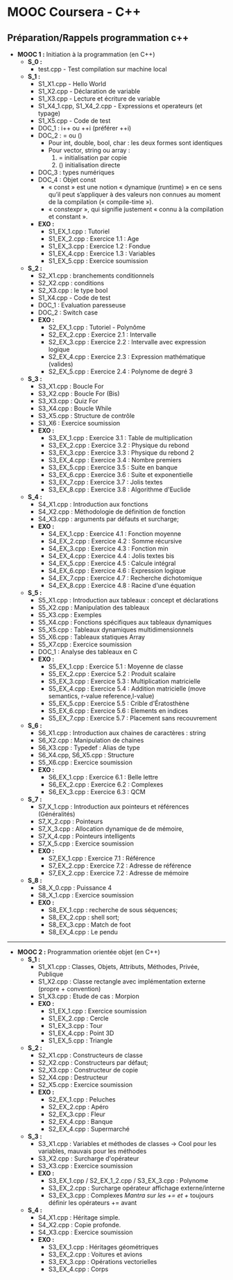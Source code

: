 # MOOC Coursera - C++
## Préparation/Rappels programmation c++

- **MOOC 1 :** Initiation à la programmation (en C++)
  - **S_0 :**
    - test.cpp - Test compilation sur machine local
  - **S_1 :**
    - S1_X1.cpp - Hello World
    - S1_X2.cpp - Déclaration de variable
    - S1_X3.cpp - Lecture et écriture de variable
    - S1_X4_1.cpp, S1_X4_2.cpp - Expressions et operateurs (et typage)
    - S1_X5.cpp - Code de test
    - DOC_1 : i++ ou ++i (préférer ++i)
    - DOC_2 : = ou ()
      - Pour int, double, bool, char : les deux formes sont identiques
      - Pour vector, string ou array :
        1. = initialisation par copie
        2. () initialisation directe
    - DOC_3 : types numériques
    - DOC_4 : Objet const
      -  « const » est une notion « dynamique (runtime) » en ce sens qu’il peut s’appliquer à des valeurs non connues au moment de la compilation (« compile-time »).
      -  « constexpr », qui signifie justement « connu à la compilation et constant ».
    - **EXO :**
      - S1_EX_1.cpp : Tutoriel
      - S1_EX_2.cpp : Exercice 1.1 : Age
      - S1_EX_3.cpp : Exercice 1.2 : Fondue
      - S1_EX_4.cpp : Exercice 1.3 : Variables
      - S1_EX_5.cpp : Exercice soumission
  - **S_2 :**
    - S2_X1.cpp : branchements conditionnels
    - S2_X2.cpp : conditions
    - S2_X3.cpp : le type bool
    - S1_X4.cpp - Code de test
    - DOC_1 : Evaluation paresseuse
    - DOC_2 : Switch case
    - **EXO :**
      - S2_EX_1.cpp : Tutoriel -  Polynôme
      - S2_EX_2.cpp : Exercice 2.1 : Intervalle
      - S2_EX_3.cpp : Exercice 2.2 : Intervalle avec expression logique
      - S2_EX_4.cpp : Exercice 2.3 : Expression mathématique (valides)
      - S2_EX_5.cpp : Exercice 2.4 : Polynome de degré 3
  - **S_3 :**
    - S3_X1.cpp : Boucle For
    - S3_X2.cpp : Boucle For (Bis)
    - S3_X3.cpp : Quiz For
    - S3_X4.cpp : Boucle While
    - S3_X5.cpp : Structure de contrôle
    - S3_X6 : Exercice soumission
    - **EXO :**
      - S3_EX_1.cpp : Exercice 3.1 : Table de multiplication
      - S3_EX_2.cpp : Exercice 3.2 : Physique du rebond   
      - S3_EX_3.cpp : Exercice 3.3 : Physique du rebond 2
      - S3_EX_4.cpp : Exercice 3.4 : Nombre premiers
      - S3_EX_5.cpp : Exercice 3.5 : Suite en banque
      - S3_EX_6.cpp : Exercice 3.6 : Suite et exponentielle
      - S3_EX_7.cpp : Exercice 3.7 : Jolis textes
      - S3_EX_8.cpp : Exercice 3.8 : Algorithme d'Euclide
  - **S_4 :**
    - S4_X1.cpp : Introduction aux fonctions
    - S4_X2.cpp : Méthodologie de définition de fonction
    - S4_X3.cpp : arguments par défauts et surcharge;
    - **EXO :**
      - S4_EX_1.cpp : Exercice 4.1 : Fonction moyenne
      - S4_EX_2.cpp : Exercice 4.2 : Somme récursive
      - S4_EX_3.cpp : Exercice 4.3 : Fonction min
      - S4_EX_4.cpp : Exercice 4.4 : Jolis textes bis
      - S4_EX_5.cpp : Exercice 4.5 : Calcule intégral
      - S4_EX_6.cpp : Exercice 4.6 : Expression logique
      - S4_EX_7.cpp : Exercice 4.7 : Recherche dichotomique
      - S4_EX_8.cpp : Exercice 4.8 : Racine d'une équation
  - **S_5 :**
    - S5_X1.cpp : Introduction aux tableaux : concept et déclarations
    - S5_X2.cpp : Manipulation des tableaux
    - S5_X3.cpp : Exemples
    - S5_X4.cpp : Fonctions spécifiques aux tableaux dynamiques
    - S5_X5.cpp : Tableaux dynamiques multidimensionnels
    - S5_X6.cpp : Tableaux statiques Array
    - S5_X7.cpp : Exercice soumission
    - DOC_1 : Analyse des tableaux en C
    - **EXO :**
      - S5_EX_1.cpp : Exercice 5.1 : Moyenne de classe
      - S5_EX_2.cpp : Exercice 5.2 : Produit scalaire
      - S5_EX_3.cpp : Exercice 5.3 : Multiplication matricielle
      - S5_EX_4.cpp : Exercice 5.4 : Addition matricielle (move semantics, r-value reference,l-value)
      - S5_EX_5.cpp : Exercice 5.5 : Crible d'Ératosthène
      - S5_EX_6.cpp : Exercice 5.6 : Elements en indices
      - S5_EX_7.cpp : Exercice 5.7 : Placement sans recouvrement
  - **S_6 :**
    - S6_X1.cpp : Introduction aux chaines de caractères : string
    - S6_X2.cpp : Manipulation de chaines
    - S6_X3.cpp : Typedef : Alias de type
    - S6_X4.cpp, S6_X5.cpp  : Structure
    - S5_X6.cpp : Exercice soumission
    - **EXO :**
      - S6_EX_1.cpp : Exercice 6.1 : Belle lettre
      - S6_EX_2.cpp : Exercice 6.2 : Complexes
      - S6_EX_3.cpp : Exercice 6.3 : QCM
  - **S_7 :**
    - S7_X_1.cpp : Introduction aux pointeurs et références (Généralités)
    - S7_X_2.cpp : Pointeurs
    - S7_X_3.cpp : Allocation dynamique de de mémoire,
    - S7_X_4.cpp : Pointeurs intelligents
    - S7_X_5.cpp : Exercice soumission
    - **EXO :**
      - S7_EX_1.cpp : Exercice 7.1 : Référence
      - S7_EX_2.cpp : Exercice 7.2 : Adresse de référence
      - S7_EX_2.cpp : Exercice 7.2 : Adresse de mémoire
  - **S_8 :**
    - S8_X_0.cpp : Puissance 4
    - S8_X_1.cpp : Exercice soumission
    - **EXO :**
      - S8_EX_1.cpp : recherche de sous séquences;
      - S8_EX_2.cpp : shell sort;
      - S8_EX_3.cpp : Match de foot
      - S8_EX_4.cpp : Le pendu
--------

- **MOOC 2 :** Programmation orientée objet (en C++)
  - **S_1 :**
    - S1_X1.cpp : Classes, Objets, Attributs, Méthodes, Privée, Publique
    - S1_X2.cpp : Classe rectangle avec implémentation externe (propre + convention)
    - S1_X3.cpp : Etude de cas : Morpion
    - **EXO :**
      - S1_EX_1.cpp : Exercice soumission
      - S1_EX_2.cpp : Cercle
      - S1_EX_3.cpp : Tour
      - S1_EX_4.cpp : Point 3D
      - S1_EX_5.cpp : Triangle
  - **S_2 :**
    - S2_X1.cpp : Constructeurs de classe
    - S2_X2.cpp : Constructeurs par défaut;
    - S2_X3.cpp : Constructeur de copie
    - S2_X4.cpp : Destructeur
    - S2_X5.cpp : Exercice soumission
    - **EXO :**
      - S2_EX_1.cpp : Peluches
      - S2_EX_2.cpp : Apéro
      - S2_EX_3.cpp : Fleur
      - S2_EX_4.cpp : Banque
      - S2_EX_4.cpp : Supermarché
  - **S_3 :**
    - S3_X1.cpp : Variables et méthodes de classes  -> Cool pour les variables, mauvais pour les méthodes
    - S3_X2.cpp : Surcharge d'opérateur
    - S3_X3.cpp : Exercice soumission
    - **EXO :**
      - S3_EX_1.cpp / S2_EX_1_2.cpp / S3_EX_3.cpp : Polynome
      - S3_EX_2.cpp : Surcharge opérateur affichage externe/interne
      - S3_EX_3.cpp : Complexes
      *Mantra sur les += et +* toujours définir les opérateurs += avant
  - **S_4 :**
    - S4_X1.cpp : Héritage simple.
    - S4_X2.cpp : Copie profonde.
    - S4_X3.cpp : Exercice soumission
    - **EXO :**
      - S3_EX_1.cpp : Héritages géométriques
      - S3_EX_2.cpp : Voitures et avions
      - S3_EX_3.cpp : Opérations vectorielles
      - S3_EX_4.cpp : Corps
      
